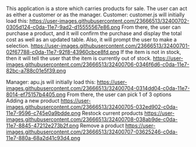 This application is a store which carries products for sale. The user can act as either a customer or as the manager.
Customer:
customer.js will initially load this:
https://user-images.githubusercontent.com/23666513/32400702-0305d124-c0da-11e7-9ad2-d15555567e86.png
From there, the user can purchase a product, and it will confirm the purchase and display the total cost as well as an updated table. Also, it will prompt the user to make a selection.
https://user-images.githubusercontent.com/23666513/32400701-02f67788-c0da-11e7-92f8-43960cbce8fd.png
If the item is not in stock, then it will tell the user that the item is currently out of stock.
https://user-images.githubusercontent.com/23666513/32400706-0346f6d6-c0da-11e7-82bc-a788c01e5f39.png

Manager:
apu.js will initially load this:
https://user-images.githubusercontent.com/23666513/32400704-0314dd04-c0da-11e7-8014-ef75157b4405.png
From there, the user can pick 1 of 3 options
Adding a new product
https://user-images.githubusercontent.com/23666513/32400705-032ed902-c0da-11e7-9596-c745e0a9bdde.png
Restock current products
https://user-images.githubusercontent.com/23666513/32400708-038ab9de-c0da-11e7-8845-47212e273b2f.png
Remove a product
https://user-images.githubusercontent.com/23666513/32400707-03625246-c0da-11e7-880a-68a2d41c93d4.png
